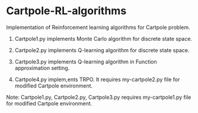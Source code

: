 # Cartpole-RL-algorithms
Implementation of Reinforcement learning algorithms for Cartpole problem.

1) Cartpole1.py implements Monte Carlo algorithm for discrete state space.

2) Cartpole2.py implements Q-learning algorithm for discrete state space.

3) Cartpole3.py implements Q-learning algorithm in Function approximation setting.

4) Cartpole4.py implem,ents TRPO. It requires my-cartpole2.py file for modified Cartpole environment.

Note: Cartpole1.py, Cartpole2.py, Cartpole3.py requires my-cartpole1.py file for modified Cartpole environment.
